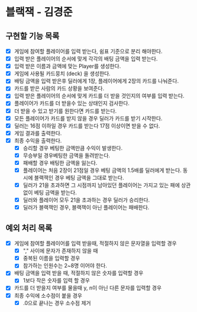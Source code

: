 # 블랙잭 - 김경준

## 구현할 기능 목록

- [x] 게임에 참여할 플레이어를 입력 받는다, 쉼표 기준으로 분리 해야한다.
- [x] 입력 받은 플레이어의 순서에 맞게 각각의 배팅 금액을 입력 받는다.
- [x] 입력 받은 이름과 금액에 맞는 Player를 생성한다.
- [x] 게임에 사용될 카드뭉치 (deck) 을 생성한다.
- [x] 배팅 금액을 입력 받은후 딜러에게 1장, 플레이어에게 2장의 카드를 나눠준다.
- [x] 카드를 받은 사람의 카드 상황을 보여준다.
- [x] 입력 받은 플레이어의 순서에 맞게 카드를 더 받을 것인지의 여부를 입력 받는다.
- [x] 플레이어가 카드를 더 받을수 있는 상태인지 검사한다.
- [x] 더 받을 수 있고 받기를 원한다면 카드를 받는다.
- [x] 모든 플레이어가 카드를 받지 않을 경우 딜러가 카드를 받기 시작한다.
- [x] 딜러는 16점 이하일 경우 카드를 받는다 17점 이상이면 받을 수 없다.
- [x] 게임 결과를 출력한다.
- [x] 최종 수익을 출력한다.
    - [x] 승리할 경우 베팅한 금액만큼 수익이 발생한다.
    - [x] 무승부일 경우베팅한 금액을 돌려받는다.
    - [x] 패배할 경우 배팅한 금액을 잃는다.
    - [x] 플레이어는 처음 2장이 21점일 경우 베팅 금액의 1.5배를 딜러에게 받는다. 동시에 블랙잭인 경우 베팅 금액을 그대로 받는다.
    - [x] 딜러가 21을 초과하면 그 시점까지 남아있던 플레이어는 가지고 있는 패에 상관 없이 베팅 금액을 받는다.
    - [x] 딜러와 플레이어 모두 21을 초과하는 경우 딜러가 승리한다.
    - [x] 딜러가 블랙잭인 경우, 블랙잭이 아닌 플레이어는 패배한다.

## 예외 처리 목록

- [x] 게임에 참여할 플레이어를 입력 받을때, 적절하지 않은 문자열을 입력할 경우
    - [x] "," 사이에 문자가 존재하지 않을 때
    - [x] 중복된 이름을 입력할 경우
    - [x] 참가하는 인원수는 2~8명 이어야 한다.
- [x] 배팅 금액을 입력 받을 때, 적절하지 않은 숫자를 입력할 경우
    - [x] 1보다 작은 숫자를 입력 할 경우
- [x] 카드를 더 받을지 여부를 물을때 y, n이 아닌 다른 문자를 입력할 경우
- [x] 최종 수익에 소수점이 붙을 경우
    - [x] .0으로 끝나는 경우 소수점 제거